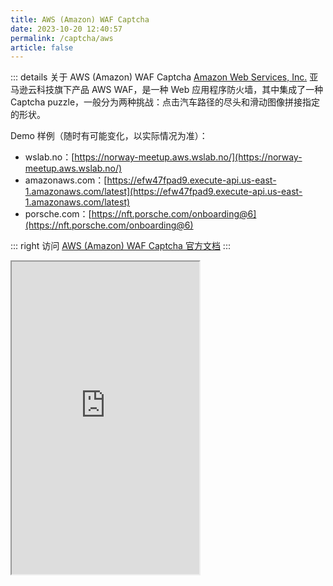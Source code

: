 ```yaml
---
title: AWS (Amazon) WAF Captcha
date: 2023-10-20 12:40:57
permalink: /captcha/aws
article: false
---
```


::: details 关于 AWS (Amazon) WAF Captcha
[Amazon Web Services, Inc.](https://aws.amazon.com/) 亚马逊云科技旗下产品 AWS WAF，是一种 Web 应用程序防火墙，其中集成了一种 Captcha puzzle，一般分为两种挑战：点击汽车路径的尽头和滑动图像拼接指定的形状。
<br>

Demo 样例（随时有可能变化，以实际情况为准）：
<br>

- wslab.no：[https://norway-meetup.aws.wslab.no/](https://norway-meetup.aws.wslab.no/)
- amazonaws.com：[https://efw47fpad9.execute-api.us-east-1.amazonaws.com/latest](https://efw47fpad9.execute-api.us-east-1.amazonaws.com/latest)<Badge text="本页使用" type="error" vertical="middle"/>
- porsche.com：[https://nft.porsche.com/onboarding@6](https://nft.porsche.com/onboarding@6)

::: right
访问 [AWS (Amazon) WAF Captcha 官方文档](https://docs.aws.amazon.com/waf/latest/developerguide/waf-captcha-puzzle.html)
:::

<iframe src="https://efw47fpad9.execute-api.us-east-1.amazonaws.com/latest" height="500px" scrolling="no"></iframe>
